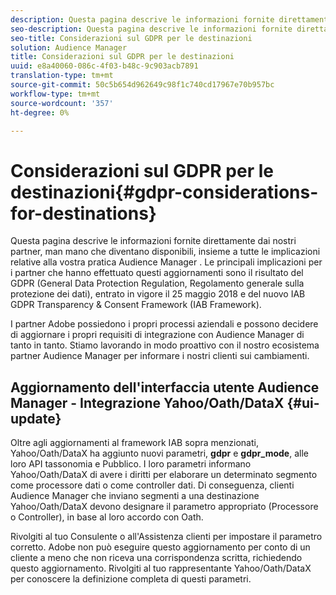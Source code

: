 ```yaml
---
description: Questa pagina descrive le informazioni fornite direttamente dai nostri partner, man mano che diventano disponibili, insieme a tutte le implicazioni relative alla vostra pratica Audience Manager . Le principali implicazioni per i partner che hanno effettuato questi aggiornamenti sono il risultato del GDPR (General Data Protection Regulation, Regolamento generale sulla protezione dei dati), entrato in vigore il 25 maggio 2018 e del nuovo IAB GDPR Transparency & Consent Framework (IAB Framework).
seo-description: Questa pagina descrive le informazioni fornite direttamente dai nostri partner, man mano che diventano disponibili, insieme a tutte le implicazioni relative alla vostra pratica Audience Manager . Le principali implicazioni per i partner che hanno effettuato questi aggiornamenti sono il risultato del GDPR (General Data Protection Regulation, Regolamento generale sulla protezione dei dati), entrato in vigore il 25 maggio 2018 e del nuovo IAB GDPR Transparency & Consent Framework (IAB Framework).
seo-title: Considerazioni sul GDPR per le destinazioni
solution: Audience Manager
title: Considerazioni sul GDPR per le destinazioni
uuid: e8a40060-086c-4f03-b48c-9c903acb7891
translation-type: tm+mt
source-git-commit: 50c5b654d962649c98f1c740cd17967e70b957bc
workflow-type: tm+mt
source-wordcount: '357'
ht-degree: 0%

---
```



# Considerazioni sul GDPR per le destinazioni{#gdpr-considerations-for-destinations}

Questa pagina descrive le informazioni fornite direttamente dai nostri partner, man mano che diventano disponibili, insieme a tutte le implicazioni relative alla vostra pratica Audience Manager . Le principali implicazioni per i partner che hanno effettuato questi aggiornamenti sono il risultato del GDPR (General Data Protection Regulation, Regolamento generale sulla protezione dei dati), entrato in vigore il 25 maggio 2018 e del nuovo IAB GDPR Transparency &amp; Consent Framework (IAB Framework).

I partner Adobe possiedono i propri processi aziendali e possono decidere di aggiornare i propri requisiti di integrazione con  Audience Manager di tanto in tanto. Stiamo lavorando in modo proattivo con il nostro ecosistema  partner Audience Manager per informare i nostri clienti sui cambiamenti.

<!-- ## Audience Manager Partner Updates - ID Syncs {#partner-updates-id-syncs}

Some partners, as listed in the table below, have changed their integration requirements with Audience Manager to include support based on the IAB Framework, in order to comply with GDPR standards.

<table id="table_335A470D4F10434E9CF587089FB54B0C"> 
 <thead> 
  <tr> 
   <th colname="col1" class="entry"> <p>Partner Name </p> </th> 
   <th colname="col2" class="entry"> <p>Expected Impact </p> </th> 
   <th colname="col3" class="entry"> <p>Status of the change </p> </th> 
  </tr>
 </thead>
 <tbody> 
  <tr> 
   <td colname="col1"> <p>Yahoo/Oath/DataX </p> </td> 
   <td colname="col2"> <p>ID syncs for users in the European Union are dropped by the partner </p> </td> 
   <td colname="col3"> <p>Live since May 22nd 2018 </p> </td> 
  </tr> 
  <tr> 
   <td colname="col1"> <p>Trade Desk </p> </td> 
   <td colname="col2"> <p>ID syncs for users in the European Union are dropped by the partner </p> </td> 
   <td colname="col3"> <p>Not live yet </p> </td> 
  </tr> 
  <tr> 
   <td colname="col1"> <p>Rubicon </p> </td> 
   <td colname="col2"> <p>ID syncs for users in the European Union are dropped by the partner </p> </td> 
   <td colname="col3"> <p>Not live yet </p> </td> 
  </tr> 
  <tr> 
   <td colname="col1"> <p>LiveRamp </p> </td> 
   <td colname="col2"> <p>ID syncs for users in the European Union are dropped by the partner </p> </td> 
   <td colname="col3"> <p>Not live yet </p> </td> 
  </tr> 
 </tbody> 
</table> -->

##  Aggiornamento dell&#39;interfaccia utente Audience Manager - Integrazione Yahoo/Oath/DataX {#ui-update}

Oltre agli aggiornamenti al framework IAB sopra menzionati, Yahoo/Oath/DataX ha aggiunto nuovi parametri, **gdpr** e **gdpr_mode**, alle loro API tassonomia e Pubblico. I loro parametri informano Yahoo/Oath/DataX di avere i diritti per elaborare un determinato segmento come processore dati o come controller dati. Di conseguenza,  clienti Audience Manager che inviano segmenti a una destinazione Yahoo/Oath/DataX devono designare il parametro appropriato (Processore o Controller), in base al loro accordo con Oath.

Rivolgiti al tuo Consulente o all&#39;Assistenza clienti per impostare il parametro corretto. Adobe non può eseguire questo aggiornamento per conto di un cliente a meno che non riceva una corrispondenza scritta, richiedendo questo aggiornamento. Rivolgiti al tuo rappresentante Yahoo/Oath/DataX per conoscere la definizione completa di questi parametri.
